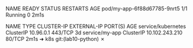 NAME                          READY   STATUS    RESTARTS   AGE
pod/my-app-6f88d67785-9nrt5   1/1     Running   0          2m1s

NAME                 TYPE        CLUSTER-IP       EXTERNAL-IP   PORT(S)   AGE
service/kubernetes   ClusterIP   10.96.0.1        <none>        443/TCP   3d
service/my-app       ClusterIP   10.102.243.210   <none>        80/TCP    2m1s
➜  k8s git:(lab10-python) ✗ 